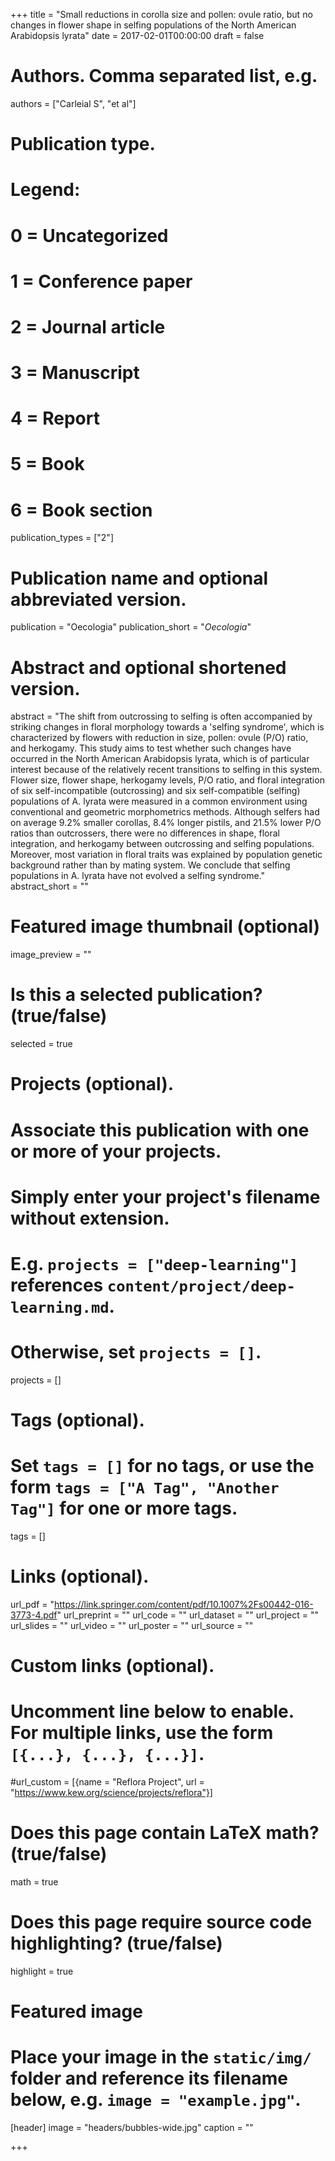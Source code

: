 +++
title = "Small reductions in corolla size and pollen: ovule ratio, but no changes in flower shape in selfing populations of the North American Arabidopsis lyrata"
date = 2017-02-01T00:00:00
draft = false

# Authors. Comma separated list, e.g.
authors = ["Carleial S", "et al"]

# Publication type.
# Legend:
# 0 = Uncategorized
# 1 = Conference paper
# 2 = Journal article
# 3 = Manuscript
# 4 = Report
# 5 = Book
# 6 = Book section
publication_types = ["2"]

# Publication name and optional abbreviated version.
publication = "Oecologia"
publication_short = "*Oecologia*"

# Abstract and optional shortened version.
abstract = "The shift from outcrossing to selfing is often accompanied by striking changes in floral morphology towards a 'selfing syndrome', which is characterized by flowers with reduction in size, pollen: ovule (P/O) ratio, and herkogamy. This study aims to test whether such changes have occurred in the North American Arabidopsis lyrata, which is of particular interest because of the relatively recent transitions to selfing in this system. Flower size, flower shape, herkogamy levels, P/O ratio, and floral integration of six self-incompatible (outcrossing) and six self-compatible (selfing) populations of A. lyrata were measured in a common environment using conventional and geometric morphometrics methods. Although selfers had on average 9.2% smaller corollas, 8.4% longer pistils, and 21.5% lower P/O ratios than outcrossers, there were no differences in shape, floral integration, and herkogamy between outcrossing and selfing populations. Moreover, most variation in floral traits was explained by population genetic background rather than by mating system. We conclude that selfing populations in A. lyrata have not evolved a selfing syndrome."
abstract_short = ""

# Featured image thumbnail (optional)
image_preview = ""

# Is this a selected publication? (true/false)
selected = true

# Projects (optional).
#   Associate this publication with one or more of your projects.
#   Simply enter your project's filename without extension.
#   E.g. `projects = ["deep-learning"]` references `content/project/deep-learning.md`.
#   Otherwise, set `projects = []`.
projects = []

# Tags (optional).
#   Set `tags = []` for no tags, or use the form `tags = ["A Tag", "Another Tag"]` for one or more tags.
tags = []

# Links (optional).
url_pdf = "https://link.springer.com/content/pdf/10.1007%2Fs00442-016-3773-4.pdf"
url_preprint = ""
url_code = ""
url_dataset = ""
url_project = ""
url_slides = ""
url_video = ""
url_poster = ""
url_source = ""

# Custom links (optional).
#   Uncomment line below to enable. For multiple links, use the form `[{...}, {...}, {...}]`.
#url_custom = [{name = "Reflora Project", url = "https://www.kew.org/science/projects/reflora"}]

# Does this page contain LaTeX math? (true/false)
math = true

# Does this page require source code highlighting? (true/false)
highlight = true

# Featured image
# Place your image in the `static/img/` folder and reference its filename below, e.g. `image = "example.jpg"`.
[header]
image = "headers/bubbles-wide.jpg"
caption = ""

+++
